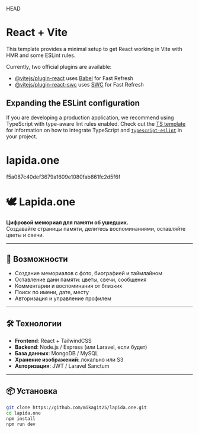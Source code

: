  HEAD
# React + Vite

This template provides a minimal setup to get React working in Vite with HMR and some ESLint rules.

Currently, two official plugins are available:

- [@vitejs/plugin-react](https://github.com/vitejs/vite-plugin-react/blob/main/packages/plugin-react) uses [Babel](https://babeljs.io/) for Fast Refresh
- [@vitejs/plugin-react-swc](https://github.com/vitejs/vite-plugin-react/blob/main/packages/plugin-react-swc) uses [SWC](https://swc.rs/) for Fast Refresh

## Expanding the ESLint configuration

If you are developing a production application, we recommend using TypeScript with type-aware lint rules enabled. Check out the [TS template](https://github.com/vitejs/vite/tree/main/packages/create-vite/template-react-ts) for information on how to integrate TypeScript and [`typescript-eslint`](https://typescript-eslint.io) in your project.

# lapida.one
 f5a087c40def3679a1609e1080fab861fc2d5f6f


# 🕊️ Lapida.one

**Цифровой мемориал для памяти об ушедших.**  
Создавайте страницы памяти, делитесь воспоминаниями, оставляйте цветы и свечи.

---

## 🚀 Возможности
- Создание мемориалов с фото, биографией и таймлайном
- Оставление дани памяти: цветы, свечи, сообщения
- Комментарии и воспоминания от близких
- Поиск по имени, дате, месту
- Авторизация и управление профилем

---

## 🛠️ Технологии
- **Frontend**: React + TailwindCSS
- **Backend**: Node.js / Express (или Laravel, если будет)
- **База данных**: MongoDB / MySQL
- **Хранение изображений**: локально или S3
- **Авторизация**: JWT / Laravel Sanctum

---

## 📦 Установка

```bash
git clone https://github.com/mikagit25/lapida.one.git
cd lapida.one
npm install
npm run dev
